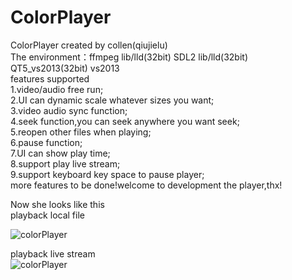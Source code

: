 # ColorPlayer
ColorPlayer created by collen(qiujielu)  
The environment：ffmpeg lib/lld(32bit) SDL2 lib/lld(32bit) QT5_vs2013(32bit) vs2013  
features supported  
1.video/audio free run;  
2.UI can dynamic scale whatever sizes you want;  
3.video audio sync function;  
4.seek function,you can seek anywhere you want seek;  
5.reopen other files when playing;  
6.pause function;  
7.UI can show play time;  
8.support play live stream;  
9.support keyboard key space to pause player;  
more features to be done!welcome to development the player,thx!  

Now she looks like this  
playback local file  

![colorPlayer](img/colorPlayer.PNG)  

playback live stream  
![colorPlayer](img/play_live_stream.PNG)  
